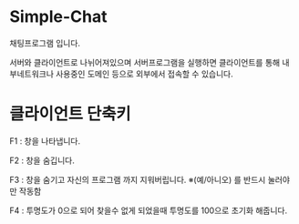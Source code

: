 # Simple-Chat
채팅프로그램 입니다.

서버와 클라이언트로 나뉘어져있으며 서버프로그램을 실행하면 클라이언트를 통해 내부네트워크나 사용중인 도메인 등으로 외부에서 접속할 수 있습니다.

# 클라이언트 단축키

F1 : 창을 나타냅니다.

F2 : 창을 숨깁니다.

F3 : 창을 숨기고 자신의 프로그램 까지 지워버립니다. 
※(예/아니오) 를 반드시 눌러야만 작동함

F4 : 투명도가 0으로 되어 찾을수 없게 되었을때 투명도를 100으로 초기화 해줍니다.

